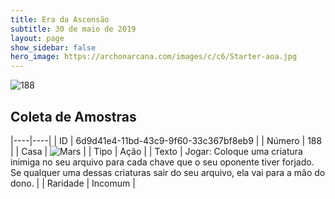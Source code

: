 ```yaml
---
title: Era da Ascensão
subtitle: 30 de maio de 2019
layout: page
show_sidebar: false
hero_image: https://archonarcana.com/images/c/c6/Starter-aoa.jpg
---
```


![188](https://cdn.keyforgegame.com/media/card_front/pt/435_188_V98C628VFQHP_pt.png)

## Coleta de Amostras

|----|----|
| ID | 6d9d41e4-11bd-43c9-9f60-33c367bf8eb9 |
| Número | 188 |
| Casa | ![Mars](https://archonarcana.com/images/thumb/d/de/Mars.png/22px-Mars.png "Marte") |
| Tipo | Ação |
| Texto | Jogar: Coloque uma criatura inimiga no seu arquivo para cada chave que o seu oponente tiver forjado. Se qualquer uma dessas criaturas sair do seu arquivo, ela vai para a mão do dono. |
| Raridade | Incomum |
